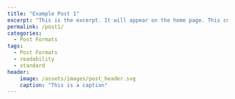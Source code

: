 ```yaml
---
title: "Example Post 1"
excerpt: "This is the excerpt. It will appear on the home page. This covers multiple lines so that we can see how lines wrap."
permalink: /post1/
categories:
  - Post Formats
tags:
  - Post Formats
  - readability
  - standard
header:
    image: /assets/images/post_header.svg
    caption: "This is a caption"
---
```

